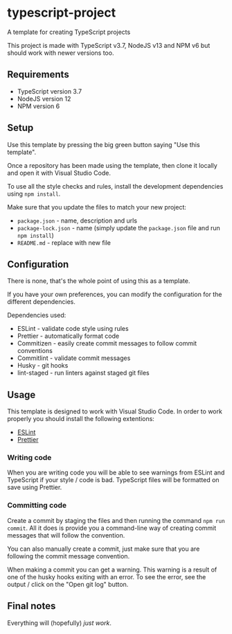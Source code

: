 # typescript-project

A template for creating TypeScript projects

This project is made with TypeScript v3.7, NodeJS v13 and NPM v6 but should work with newer versions too.

## Requirements

- TypeScript version 3.7
- NodeJS version 12
- NPM version 6

## Setup

Use this template by pressing the big green button saying "Use this template".

Once a repository has been made using the template, then clone it locally and open it with Visual Studio Code.

To use all the style checks and rules, install the development dependencies using `npm install`.

Make sure that you update the files to match your new project:

- `package.json` - name, description and urls
- `package-lock.json` - name (simply update the `package.json` file and run `npm install`)
- `README.md` - replace with new file

## Configuration

There is none, that's the whole point of using this as a template.

If you have your own preferences, you can modify the configuration for the different dependencies.

Dependencies used:

- ESLint - validate code style using rules
- Prettier - automatically format code
- Commitizen - easily create commit messages to follow commit conventions
- Commitlint - validate commit messages
- Husky - git hooks
- lint-staged - run linters against staged git files

## Usage

This template is designed to work with Visual Studio Code. In order to work properly you should install the following extentions:

- [ESLint](https://marketplace.visualstudio.com/items?itemName=esbenp.prettier-vscode)
- [Prettier](https://marketplace.visualstudio.com/items?itemName=dbaeumer.vscode-eslint)

### Writing code

When you are writing code you will be able to see warnings from ESLint and TypeScript if your style / code is bad. TypeScript files will be formatted on save using Prettier.

### Committing code

Create a commit by staging the files and then running the command `npm run commit`. All it does is provide you a command-line way of creating commit messages that will follow the convention.

You can also manually create a commit, just make sure that you are following the commit message convention.

When making a commit you can get a warning. This warning is a result of one of the husky hooks exiting with an error. To see the error, see the output / click on the "Open git log" button.

## Final notes

Everything will (hopefully) *just work*.
